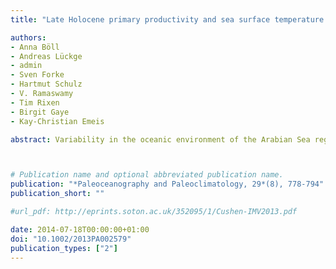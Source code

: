 ```yaml
---
title: "Late Holocene primary productivity and sea surface temperature variations in the northeastern Arabian Sea: Implications for winter monsoon variability"

authors:
- Anna Böll
- Andreas Lückge
- admin
- Sven Forke
- Hartmut Schulz
- V. Ramaswamy
- Tim Rixen
- Birgit Gaye
- Kay‐Christian Emeis

abstract: Variability in the oceanic environment of the Arabian Sea region is strongly influenced by the seasonal monsoon cycle of alternating wind directions. Prominent and well studied is the summer monsoon, but much less is known about late Holocene changes in winter monsoon strength with winds from the northeast that drive convective mixing and high surface ocean productivity in the northeastern Arabian Sea. To establish a high-resolution record of winter monsoon variability for the late Holocene, we analyzed alkenone-derived sea surface temperature (SST) variations and proxies of primary productivity (organic carbon and δ15N) in a well-laminated sediment core from the Pakistan continental margin. Weak winter monsoon intensities off Pakistan are indicated from 400 B.C. to 250 A.D. by reduced productivity and relatively high SST. At about 250 A.D., the intensity of the winter monsoon increased off Pakistan as indicated by a trend to lower SST. We infer that monsoon conditions were relatively unstable from ~500 to 1300 A.D., because primary production and SST were highly variable. Declining SST and elevated biological production from 1400 to 1900 A.D. suggest invigorated convective winter mixing by strengthening winter monsoon circulation, most likely a regional expression of colder climate conditions during the Little Ice Age on the Northern Hemisphere. The comparison of winter monsoon intensity with records of summer monsoon intensity suggests that an inverse relationship between summer and winter monsoon strength exists in the Asian monsoon system during the late Holocene, effected by shifts in the Intertropical Convergence Zone.



# Publication name and optional abbreviated publication name.
publication: "*Paleoceanography and Paleoclimatology, 29*(8), 778-794"
publication_short: ""

#url_pdf: http://eprints.soton.ac.uk/352095/1/Cushen-IMV2013.pdf

date: 2014-07-18T00:00:00+01:00
doi: "10.1002/2013PA002579"
publication_types: ["2"]
---
```

